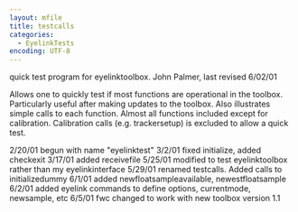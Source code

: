 ```yaml
---
layout: mfile
title: testcalls
categories:
  - EyelinkTests
encoding: UTF-8
---
```


quick test program for eyelinktoolbox.
John Palmer, last revised 6/02/01

Allows one to quickly test if most functions are operational in the toolbox.
Particularly useful after making updates to the toolbox.
Also illustrates simple calls to each function.
Almost all functions included except for calibration.
Calibration calls (e.g. trackersetup) is excluded to allow a quick test.

2/20/01 begun with name "eyelinktest"
3/2/01  fixed initialize, added checkexit
3/17/01 added receivefile
5/25/01 modified to test eyelinktoolbox rather than my eyelinkinterface
5/29/01 renamed testcalls.  Added calls to initializedummy
6/1/01  added newfloatsampleavailable, newestfloatsample
6/2/01  added eyelink commands to define options, currentmode, newsample, etc
6/5/01  fwc changed to work with new toolbox version 1.1